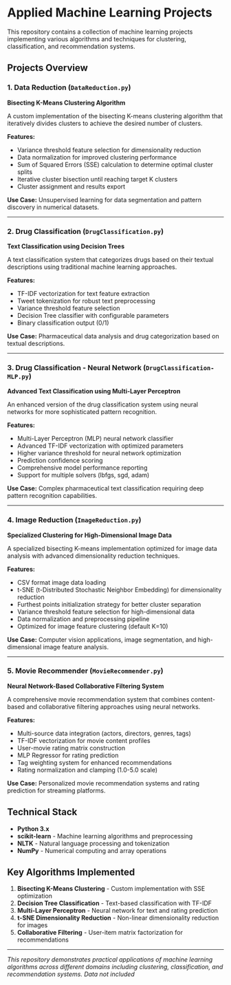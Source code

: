 # Applied Machine Learning Projects

This repository contains a collection of machine learning projects implementing various algorithms and techniques for clustering, classification, and recommendation systems.

## Projects Overview

### 1. Data Reduction (`DataReduction.py`)
**Bisecting K-Means Clustering Algorithm**

A custom implementation of the bisecting K-means clustering algorithm that iteratively divides clusters to achieve the desired number of clusters.

**Features:**
- Variance threshold feature selection for dimensionality reduction
- Data normalization for improved clustering performance
- Sum of Squared Errors (SSE) calculation to determine optimal cluster splits
- Iterative cluster bisection until reaching target K clusters
- Cluster assignment and results export

**Use Case:** Unsupervised learning for data segmentation and pattern discovery in numerical datasets.

---

### 2. Drug Classification (`DrugClassification.py`)
**Text Classification using Decision Trees**

A text classification system that categorizes drugs based on their textual descriptions using traditional machine learning approaches.

**Features:**
- TF-IDF vectorization for text feature extraction
- Tweet tokenization for robust text preprocessing
- Variance threshold feature selection
- Decision Tree classifier with configurable parameters
- Binary classification output (0/1)

**Use Case:** Pharmaceutical data analysis and drug categorization based on textual descriptions.

---

### 3. Drug Classification - Neural Network (`DrugClassification-MLP.py`)
**Advanced Text Classification using Multi-Layer Perceptron**

An enhanced version of the drug classification system using neural networks for more sophisticated pattern recognition.

**Features:**
- Multi-Layer Perceptron (MLP) neural network classifier
- Advanced TF-IDF vectorization with optimized parameters
- Higher variance threshold for neural network optimization
- Prediction confidence scoring
- Comprehensive model performance reporting
- Support for multiple solvers (lbfgs, sgd, adam)

**Use Case:** Complex pharmaceutical text classification requiring deep pattern recognition capabilities.

---

### 4. Image Reduction (`ImageReduction.py`)
**Specialized Clustering for High-Dimensional Image Data**

A specialized bisecting K-means implementation optimized for image data analysis with advanced dimensionality reduction techniques.

**Features:**
- CSV format image data loading
- t-SNE (t-Distributed Stochastic Neighbor Embedding) for dimensionality reduction
- Furthest points initialization strategy for better cluster separation
- Variance threshold feature selection for high-dimensional data
- Data normalization and preprocessing pipeline
- Optimized for image feature clustering (default K=10)

**Use Case:** Computer vision applications, image segmentation, and high-dimensional image feature analysis.

---

### 5. Movie Recommender (`MovieRecommender.py`)
**Neural Network-Based Collaborative Filtering System**

A comprehensive movie recommendation system that combines content-based and collaborative filtering approaches using neural networks.

**Features:**
- Multi-source data integration (actors, directors, genres, tags)
- TF-IDF vectorization for movie content profiles
- User-movie rating matrix construction
- MLP Regressor for rating prediction
- Tag weighting system for enhanced recommendations
- Rating normalization and clamping (1.0-5.0 scale)

**Use Case:** Personalized movie recommendation systems and rating prediction for streaming platforms.

## Technical Stack

- **Python 3.x**
- **scikit-learn** - Machine learning algorithms and preprocessing
- **NLTK** - Natural language processing and tokenization
- **NumPy** - Numerical computing and array operations

## Key Algorithms Implemented

1. **Bisecting K-Means Clustering** - Custom implementation with SSE optimization
2. **Decision Tree Classification** - Text-based classification with TF-IDF
3. **Multi-Layer Perceptron** - Neural network for text and rating prediction
4. **t-SNE Dimensionality Reduction** - Non-linear dimensionality reduction for images
5. **Collaborative Filtering** - User-item matrix factorization for recommendations

---

*This repository demonstrates practical applications of machine learning algorithms across different domains including clustering, classification, and recommendation systems. Data not included*